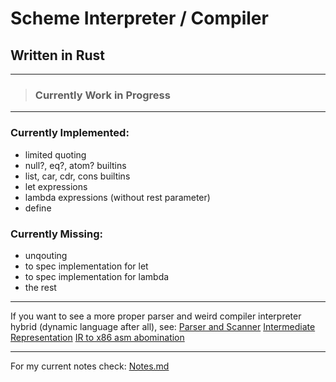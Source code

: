 # Scheme Interpreter / Compiler
## Written in Rust

---

> ### **Currently Work in Progress**

---

### Currently Implemented:
- limited quoting
- null?, eq?, atom? builtins
- list, car, cdr, cons builtins
- let expressions
- lambda expressions (without rest parameter)
- define

### Currently Missing:
- unqouting
- to spec implementation for let
- to spec implementation for lambda
- the rest
---

If you want to see a more proper parser and weird compiler interpreter hybrid (dynamic language after all), see:
[Parser and Scanner](https://github.com/Iquiji/little-parser)
[Intermediate Representation](https://github.com/Iquiji/little-intermediate-representation)
[IR to x86 asm abomination](https://github.com/Iquiji/little-ir-to-x86)

---
For my current notes check: [Notes.md](Notes.md)

